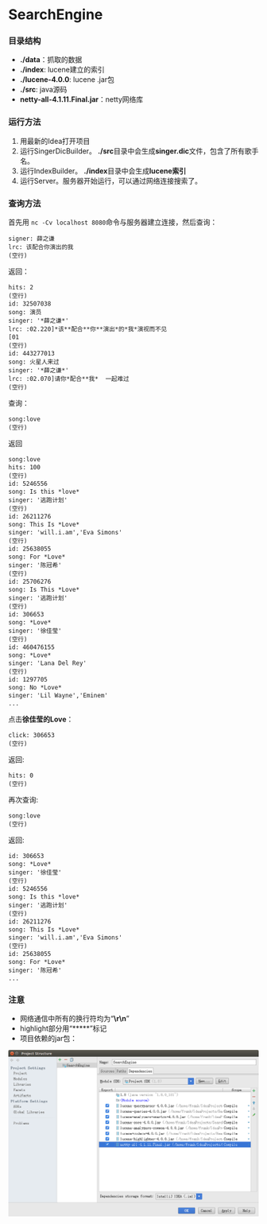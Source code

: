 # SearchEngine

### 目录结构

- **./data**：抓取的数据
- **./index**: lucene建立的索引
- **./lucene-4.0.0**: lucene .jar包
- **./src**: java源码
- **netty-all-4.1.11.Final.jar**：netty网络库

### 运行方法

1. 用最新的Idea打开项目
2. 运行SingerDicBuilder。 **./src**目录中会生成**singer.dic**文件，包含了所有歌手名。
3. 运行IndexBuilder。 **./index**目录中会生成**lucene索引**
4. 运行Server。服务器开始运行，可以通过网络连接搜索了。

### 查询方法

首先用 `nc -Cv localhost 8080`命令与服务器建立连接，然后查询：

```
signer: 薛之谦
lrc: 该配合你演出的我
(空行)
```

返回：

```
hits: 2
(空行)
id: 32507038
song: 演员
singer: '*薛之谦*'
lrc: :02.220]*该**配合**你**演出*的*我*演视而不见
[01
(空行)
id: 443277013
song: 火星人来过
singer: '*薛之谦*'
lrc: :02.070]请你*配合**我*  一起难过
(空行)
```

查询：

```
song:love
(空行)
```

返回

```
song:love
hits: 100
(空行)
id: 5246556
song: Is this *love*
singer: '逃跑计划'
(空行)
id: 26211276
song: This Is *Love*
singer: 'will.i.am','Eva Simons'
(空行)
id: 25638055
song: For *Love*
singer: '陈冠希'
(空行)
id: 25706276
song: Is This *Love*
singer: '逃跑计划'
(空行)
id: 306653
song: *Love*
singer: '徐佳莹'
(空行)
id: 460476155
song: *Love*
singer: 'Lana Del Rey'
(空行)
id: 1297705
song: No *Love*
singer: 'Lil Wayne','Eminem'
...
```

点击**徐佳莹的Love**：

```
click: 306653
(空行)
```

返回:

```
hits: 0
(空行)
```

再次查询:

```
song:love
(空行)
```

返回:

```
id: 306653
song: *Love*
singer: '徐佳莹'
(空行)
id: 5246556
song: Is this *love*
singer: '逃跑计划'
(空行)
id: 26211276
song: This Is *Love*
singer: 'will.i.am','Eva Simons'
(空行)
id: 25638055
song: For *Love*
singer: '陈冠希'
...
```

### 注意

- 网络通信中所有的换行符均为“**\r\n**”
- highlight部分用“*****”标记
- 项目依赖的jar包：

![](jar.png)